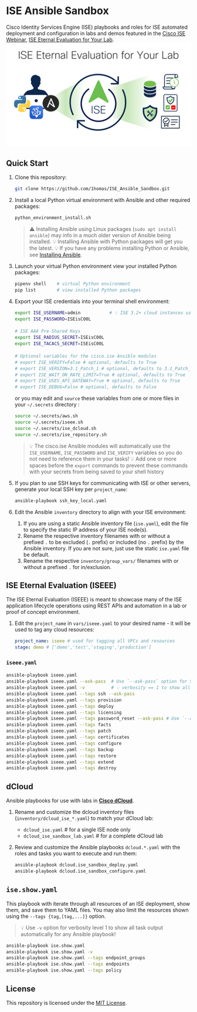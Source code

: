 # ISE Ansible Sandbox

Cisco Identity Services Engine (ISE) playbooks and roles for ISE automated deployment and configuration in labs and demos featured in the [Cisco ISE Webinar](https://cs.co/ise-webinars), [ISE Eternal Evaluation for Your Lab](https://youtu.be/xoTwxIDux8Y).
[![20230803 ISE Eternal Evaluation for Your Lab in YouTube](images/20230803_ISE_Eternal_Evaluation_for_Your_Lab_-_YouTube.png)](https://youtu.be/xoTwxIDux8Y)

## Quick Start

1. Clone this repository:  

   ```sh
   git clone https://github.com/1homas/ISE_Ansible_Sandbox.git
   ```

1. Install a local Python virtual environment with Ansible and other required packages:  

    ```sh
    python_environment_install.sh
    ```

    > ⚠ Installing Ansible using Linux packages (`sudo apt install ansible`) may info in a much older version of Ansible being installed.
    > 💡 Installing Ansible with Python packages will get you the latest.
    > 💡 If you have any problems installing Python or Ansible, see [Installing Ansible](https://docs.ansible.com/ansible/latest/installation_guide/intro_installation.html).

1. Launch your virtual Python environment view your installed Python packages:

    ```sh
    pipenv shell    # virtual Python environment 
    pip list        # view installed Python packages
    ```

1. Export your ISE credentials into your terminal shell environment:  

    ```sh
    export ISE_USERNAME=admin           # 💡 ISE 3.2+ cloud instances use `iseadmin`
    export ISE_PASSWORD=ISEisC00L

    # ISE AAA Pre-Shared Keys
    export ISE_RADIUS_SECRET=ISEisC00L
    export ISE_TACACS_SECRET=ISEisC00L

    # Optional variables for the cisco.ise Ansible modules
    # export ISE_VERIFY=False # optional, defaults to True
    # export ISE_VERSION=3.1_Patch_1 # optional, defaults to 3.1_Patch_1
    # export ISE_WAIT_ON_RATE_LIMIT=True # optional, defaults to True
    # export ISE_USES_API_GATEWAY=True # optional, defaults to True
    # export ISE_DEBUG=False # optional, defaults to False
    ```

    or you may edit and `source` these variables from one or more files in your `~/.secrets` directory :

    ```sh
    source ~/.secrets/aws.sh
    source ~/.secrets/iseee.sh
    source ~/.secrets/ise_dcloud.sh
    source ~/.secrets/ise_repository.sh
    ```

    > 💡 The cisco.ise Ansible modules will automatically use the `ISE_USERNAME`, `ISE_PASSWORD` and `ISE_VERIFY` variables so you do not need to reference them in your tasks!
    > 💡 Add one or more spaces before the `export` commands to prevent these commands with your secrets from being saved to your shell history

1. If you plan to use SSH keys for communicating with ISE or other servers, generate your local SSH key per `project_name`:

    ```sh
    ansible-playbook ssh_key_local.yaml
    ```

1. Edit the Ansible `inventory` directory to align with your ISE environment:

    1. If you are using a static Ansible inventory file (`ise.yaml`), edit the file to specify the static IP address of your ISE node(s).
    1. Rename the respective inventory filenames with or without a prefixed `.` to be excluded (`.` prefix) or included (no `.` prefix) by the Ansible inventory. If you are not sure, just use the static `ise.yaml` file be default.
    1. Rename the respective `inventory/group_vars/` filenames with or without a prefixed `.` for in/exclusion.

## ISE Eternal Evaluation (ISEEE)

The ISE Eternal Evaluation (ISEEE) is meant to showcase many of the ISE application lifecycle operations using REST APIs and automation in a lab or proof of concept environment.

1. Edit the `project_name` in `vars/iseee.yaml` to your desired name - it will be used to tag any cloud resources:

    ```yaml
    project_name: iseee # used for tagging all VPCs and resources
    stage: demo # ['demo','test','staging','production']
    ```

### `iseee.yaml`

```sh
ansible-playbook iseee.yaml
ansible-playbook iseee.yaml --ask-pass  # Use `--ask-pass` option for SSH key password
ansible-playbook iseee.yaml -v          # 💡 verbosity == 1 to show all task output automatically
ansible-playbook iseee.yaml --tags ssh --ask-pass
ansible-playbook iseee.yaml --tags provision
ansible-playbook iseee.yaml --tags deploy
ansible-playbook iseee.yaml --tags licensing
ansible-playbook iseee.yaml --tags password_reset --ask-pass # Use `--ask-pass` option for SSH key password
ansible-playbook iseee.yaml --tags facts
ansible-playbook iseee.yaml --tags patch
ansible-playbook iseee.yaml --tags certificates
ansible-playbook iseee.yaml --tags configure
ansible-playbook iseee.yaml --tags backup
ansible-playbook iseee.yaml --tags restore
ansible-playbook iseee.yaml --tags extend
ansible-playbook iseee.yaml --tags destroy
```

## dCloud

Ansible playbooks for use with labs in **[Cisco dCloud](https://dCloud.cisco.com)**.

1. Rename and customize the dcloud inventory files (`inventory/dcloud_ise_*.yaml`) to match your dCloud lab:
    - `dcloud_ise.yaml`              # for a single ISE node only
    - `dcloud_ise_sandbox_lab.yaml`  # for a complete dCloud lab

1. Review and customize the Ansible playbooks `dcloud.*.yaml` with the roles and tasks you want to execute and run them:

    ```sh
    ansible-playbook dcloud.ise_sandbox_deploy.yaml
    ansible-playbook dcloud.ise_sandbox_configure.yaml
    ```

## `ise.show.yaml`

This playbook with iterate through all resources of an ISE deployment, show them, and save them to YAML files. You may also limit the resources shown using the `--tags {tag,[tag,...]}` option.

> 💡 Use `-v` option for verbosity level 1 to show all task output automatically for any Ansible playbook!

```sh
ansible-playbook ise.show.yaml
ansible-playbook ise.show.yaml -v
ansible-playbook ise.show.yaml --tags endpoint_groups
ansible-playbook ise.show.yaml --tags endpoints
ansible-playbook ise.show.yaml --tags policy
```

## License

This repository is licensed under the [MIT License](https://choosealicense.com/licenses/mit/).
